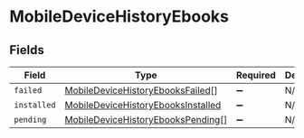 # MobileDeviceHistoryEbooks


## Fields

| Field                                                                                           | Type                                                                                            | Required                                                                                        | Description                                                                                     |
| ----------------------------------------------------------------------------------------------- | ----------------------------------------------------------------------------------------------- | ----------------------------------------------------------------------------------------------- | ----------------------------------------------------------------------------------------------- |
| `failed`                                                                                        | [MobileDeviceHistoryEbooksFailed](../../models/shared/mobiledevicehistoryebooksfailed.md)[]     | :heavy_minus_sign:                                                                              | N/A                                                                                             |
| `installed`                                                                                     | [MobileDeviceHistoryEbooksInstalled](../../models/shared/mobiledevicehistoryebooksinstalled.md) | :heavy_minus_sign:                                                                              | N/A                                                                                             |
| `pending`                                                                                       | [MobileDeviceHistoryEbooksPending](../../models/shared/mobiledevicehistoryebookspending.md)[]   | :heavy_minus_sign:                                                                              | N/A                                                                                             |
